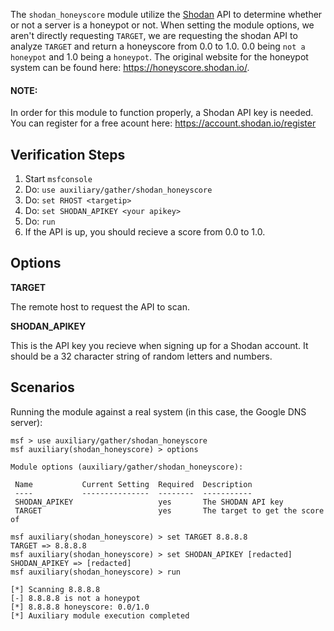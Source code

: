 The `shodan_honeyscore` module utilize the [Shodan](https://www.shodan.io/) API to determine whether or not a server is a honeypot or not. 
When setting the module options, we aren't directly requesting `TARGET`, we are requesting the shodan API to analyze `TARGET` and return a honeyscore from 0.0 to 1.0. 0.0 being `not a honeypot` and 1.0 being a `honeypot`. The original website for the honeypot system can be found here: https://honeyscore.shodan.io/. 

#### NOTE: 
In order for this module to function properly, a Shodan API key is needed. You can register for a free acount here: https://account.shodan.io/register

## Verification Steps

  1. Start `msfconsole`
  2. Do: `use auxiliary/gather/shodan_honeyscore`
  3. Do: `set RHOST <targetip>`
  4. Do: `set SHODAN_APIKEY <your apikey>`
  5. Do: `run`
  6. If the API is up, you should recieve a score from 0.0 to 1.0.

## Options

  **TARGET**
  
  The remote host to request the API to scan.
  
  **SHODAN_APIKEY**

  This is the API key you recieve when signing up for a Shodan account. It should be a 32 character string of random letters and numbers.
  

## Scenarios

Running the module against a real system (in this case, the Google DNS server):

  ```
  msf > use auxiliary/gather/shodan_honeyscore
msf auxiliary(shodan_honeyscore) > options

Module options (auxiliary/gather/shodan_honeyscore):

   Name           Current Setting  Required  Description
   ----           ---------------  --------  -----------
   SHODAN_APIKEY                   yes       The SHODAN API key
   TARGET                          yes       The target to get the score of

msf auxiliary(shodan_honeyscore) > set TARGET 8.8.8.8
TARGET => 8.8.8.8
msf auxiliary(shodan_honeyscore) > set SHODAN_APIKEY [redacted]
SHODAN_APIKEY => [redacted]
msf auxiliary(shodan_honeyscore) > run

[*] Scanning 8.8.8.8
[-] 8.8.8.8 is not a honeypot
[*] 8.8.8.8 honeyscore: 0.0/1.0
[*] Auxiliary module execution completed
  ```
